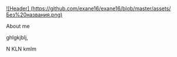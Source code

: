 [![Header] (https://github.com/exane16/exane16/blob/master/assets/Без%20названия.png)](https://github.com/exane16/exane16)

About me

ghlgkjblj,

N KLN kmlm